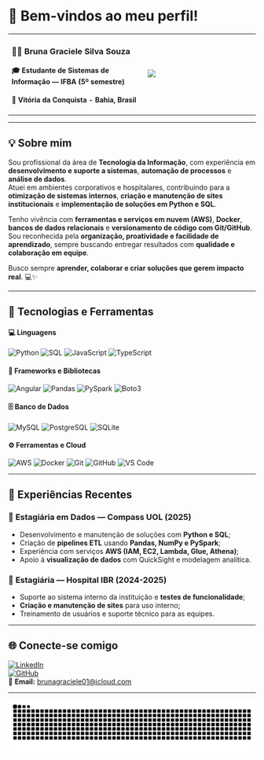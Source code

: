 # 👋 Bem-vindos ao meu perfil!

<table>
  <tr>
    <td width="55%">
      <h3>👩‍💻 Bruna Graciele Silva Souza</h3>
      <h4>🎓 Estudante de Sistemas de Informação — IFBA (5º semestre)</h4>
      <h4>📍 Vitória da Conquista - Bahia, Brasil</h4>
    </td>
    <td width="45%">
      <img src="https://media2.giphy.com/media/v1.Y2lkPTc5MGI3NjExNjNpbWVsNW1ieDIyenJmdTVvOGwyOXFzcnYxZHhnamlrcWFuNWc0YSZlcD12MV9pbnRlcm5hbF9naWZfYnlfaWQmY3Q9Zw/L1R1tvI9svkIWwpVYr/giphy.gif" width="330"/>
    </td>
  </tr>
</table>

---

## 💡 Sobre mim  
Sou profissional da área de **Tecnologia da Informação**, com experiência em **desenvolvimento e suporte a sistemas**, **automação de processos** e **análise de dados**.  
Atuei em ambientes corporativos e hospitalares, contribuindo para a **otimização de sistemas internos**, **criação e manutenção de sites institucionais** e **implementação de soluções em Python e SQL**.  

Tenho vivência com **ferramentas e serviços em nuvem (AWS)**, **Docker**, **bancos de dados relacionais** e **versionamento de código com Git/GitHub**.  
Sou reconhecida pela **organização, proatividade e facilidade de aprendizado**, sempre buscando entregar resultados com **qualidade e colaboração em equipe**.  

Busco sempre **aprender, colaborar e criar soluções que gerem impacto real**. 💻✨  

---

## 🧠 Tecnologias e Ferramentas  
#### 💻 Linguagens
![Python](https://img.shields.io/badge/Python-3776AB?style=for-the-badge&logo=python&logoColor=white)
![SQL](https://img.shields.io/badge/SQL-003B57?style=for-the-badge&logo=postgresql&logoColor=white)
![JavaScript](https://img.shields.io/badge/JavaScript-F7DF1E?style=for-the-badge&logo=javascript&logoColor=black)
![TypeScript](https://img.shields.io/badge/TypeScript-3178C6?style=for-the-badge&logo=typescript&logoColor=white)

#### 🧩 Frameworks e Bibliotecas
![Angular](https://img.shields.io/badge/Angular-DD0031?style=for-the-badge&logo=angular&logoColor=white)
![Pandas](https://img.shields.io/badge/Pandas-150458?style=for-the-badge&logo=pandas&logoColor=white)
![PySpark](https://img.shields.io/badge/PySpark-E25A1C?style=for-the-badge&logo=apachespark&logoColor=white)
![Boto3](https://img.shields.io/badge/Boto3-232F3E?style=for-the-badge&logo=amazonaws&logoColor=white)

#### 🗄️ Banco de Dados
![MySQL](https://img.shields.io/badge/MySQL-4479A1?style=for-the-badge&logo=mysql&logoColor=white)
![PostgreSQL](https://img.shields.io/badge/PostgreSQL-4169E1?style=for-the-badge&logo=postgresql&logoColor=white)
![SQLite](https://img.shields.io/badge/SQLite-07405E?style=for-the-badge&logo=sqlite&logoColor=white)

#### ⚙️ Ferramentas e Cloud
![AWS](https://img.shields.io/badge/AWS-FF9900?style=for-the-badge&logo=amazonaws&logoColor=white)
![Docker](https://img.shields.io/badge/Docker-2496ED?style=for-the-badge&logo=docker&logoColor=white)
![Git](https://img.shields.io/badge/Git-F05032?style=for-the-badge&logo=git&logoColor=white)
![GitHub](https://img.shields.io/badge/GitHub-181717?style=for-the-badge&logo=github&logoColor=white)
![VS Code](https://img.shields.io/badge/VS%20Code-007ACC?style=for-the-badge&logo=visualstudiocode&logoColor=white)

---

## 🧩 Experiências Recentes  

### 💼 **Estagiária em Dados — Compass UOL (2025)**  
- Desenvolvimento e manutenção de soluções com **Python e SQL**;  
- Criação de **pipelines ETL** usando **Pandas, NumPy e PySpark**;  
- Experiência com serviços **AWS (IAM, EC2, Lambda, Glue, Athena)**;  
- Apoio à **visualização de dados** com QuickSight e modelagem analítica.

### 🏥 **Estagiária — Hospital IBR (2024-2025)**  
- Suporte ao sistema interno da instituição e **testes de funcionalidade**;  
- **Criação e manutenção de sites** para uso interno;  
- Treinamento de usuários e suporte técnico para as equipes.

---

## 🌐 Conecte-se comigo  
[![LinkedIn](https://img.shields.io/badge/LinkedIn-Bruna%20Graciele-0A66C2?style=for-the-badge&logo=linkedin&logoColor=white)](http://linkedin.com/in/bruna-graciele)  
[![GitHub](https://img.shields.io/badge/GitHub-BrunaInCodes-181717?style=for-the-badge&logo=github&logoColor=white)](https://github.com/BrunaInCodes)  
📧 **Email:** brunagraciele01@icloud.com

---

<img src="https://raw.githubusercontent.com/BrunaInCodes/BrunaInCodes/output/snake.svg" alt="Snake animation" />
